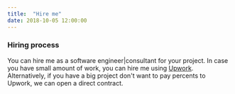 ```yaml
---
title:  "Hire me"
date: 2018-10-05 12:00:00
---
```


### <a href="#hiring" name="hiring"><i class="fa fa-link anchor" aria-hidden="true"></i></a> Hiring process
You can hire me as a software engineer|consultant for your project. In case you have small amount of work, you can hire me using [Upwork](https://www.upwork.com/freelancers/~01773bdc595f0cec47). Alternatively, if you have a big project don't want to pay percents to Upwork, we can open a direct contract.
